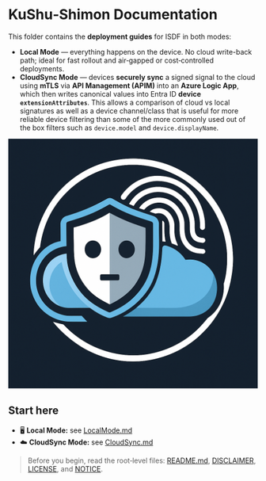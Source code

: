 # KuShu‑Shimon Documentation

This folder contains the **deployment guides** for ISDF in both modes:

- **Local Mode** — everything happens on the device. No cloud write-back path; ideal for fast rollout and air‑gapped or cost‑controlled deployments.
- **CloudSync Mode** — devices **securely sync** a signed signal to the cloud using **mTLS** via **API Management (APIM)** into an **Azure Logic App**, which then writes canonical values into Entra ID **device `extensionAttributes`**. This allows a  comparison of cloud vs local signatures as well as a device channel/class that is useful for more reliable device filtering than some of the more commonly used out of the box filters such as `device.model` and `device.displayName`.

![KuShu‑Shimon / ISDF](../images/KuShu_Shimon_ISDF_Logo.png)

## Start here

- 🖥️ **Local Mode:** see [LocalMode.md](./LocalMode.md)
- ☁️ **CloudSync Mode:** see [CloudSync.md](./CloudSync.md)

> Before you begin, read the root‑level files: [README.md](../README.md), [DISCLAIMER](../DISCLAIMER), [LICENSE](../LICENSE), and [NOTICE](../NOTICE).
